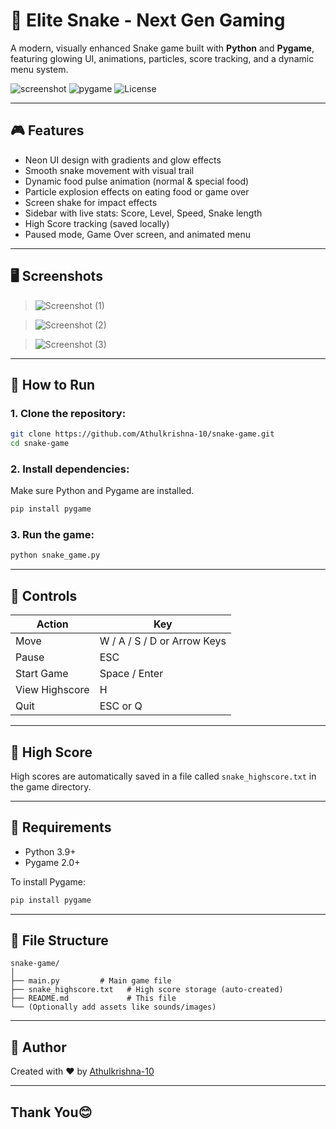
# 🐍 Elite Snake - Next Gen Gaming

A modern, visually enhanced Snake game built with **Python** and **Pygame**, featuring glowing UI, animations, particles, score tracking, and a dynamic menu system.

![screenshot](https://img.shields.io/badge/Python-3.9%2B-blue?style=for-the-badge)
![pygame](https://img.shields.io/badge/Pygame-2.0%2B-green?style=for-the-badge)
![License](https://img.shields.io/badge/License-MIT-yellow.svg?style=for-the-badge)

---

## 🎮 Features

- Neon UI design with gradients and glow effects
- Smooth snake movement with visual trail
- Dynamic food pulse animation (normal & special food)
- Particle explosion effects on eating food or game over
- Screen shake for impact effects
- Sidebar with live stats: Score, Level, Speed, Snake length
- High Score tracking (saved locally)
- Paused mode, Game Over screen, and animated menu

---

## 🖥️ Screenshots

> ![Screenshot (1)](https://github.com/user-attachments/assets/2e423657-9b4e-4b01-b92f-cd712304db78)

> ![Screenshot (2)](https://github.com/user-attachments/assets/0b73f531-8a93-405b-9f87-d951c737a86e)

> ![Screenshot (3)](https://github.com/user-attachments/assets/99b76c6d-94b0-49bd-a0bd-d8d37cd5d003)




---

## 🚀 How to Run

### 1. Clone the repository:

```bash
git clone https://github.com/Athulkrishna-10/snake-game.git
cd snake-game
````

### 2. Install dependencies:

Make sure Python and Pygame are installed.

```bash
pip install pygame
```

### 3. Run the game:

```bash
python snake_game.py
```

---

## 🎯 Controls

| Action         | Key                         |
| -------------- | --------------------------- |
| Move           | W / A / S / D or Arrow Keys |
| Pause          | ESC                         |
| Start Game     | Space / Enter               |
| View Highscore | H                           |
| Quit           | ESC or Q                    |

---

## 💾 High Score

High scores are automatically saved in a file called `snake_highscore.txt` in the game directory.

---

## 🧪 Requirements

* Python 3.9+
* Pygame 2.0+

To install Pygame:

```bash
pip install pygame
```

---

## 📁 File Structure

```
snake-game/
│
├── main.py         # Main game file
├── snake_highscore.txt   # High score storage (auto-created)
├── README.md             # This file
└── (Optionally add assets like sounds/images)
```

---


## 🙌 Author

Created with ❤️ by [Athulkrishna-10](https://github.com/Athulkrishna-10)

---



## Thank You😊

